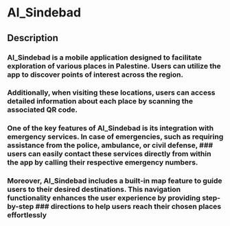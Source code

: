 # Al_Sindebad
## Description
### Al_Sindebad is a mobile application designed to facilitate exploration of various places in Palestine. Users can utilize the app to discover points of interest across the region. 
### Additionally, when visiting these locations, users can access detailed information about each place by scanning the associated QR code.
 ### One of the key features of Al_Sindebad is its integration with emergency services. In case of emergencies, such as requiring assistance from the police, ambulance, or civil defense, ### users can easily contact these services directly from within the app by calling their respective emergency numbers.
### Moreover, Al_Sindebad includes a built-in map feature to guide users to their desired destinations. This navigation functionality enhances the user experience by providing step-by-step ### directions to help users reach their chosen places effortlessly
